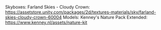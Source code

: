 Skyboxes: Farland Skies - Cloudy Crown: https://assetstore.unity.com/packages/2d/textures-materials/sky/farland-skies-cloudy-crown-60004 Models: Kenney's Nature Pack Extended: https://www.kenney.nl/assets/nature-kit
